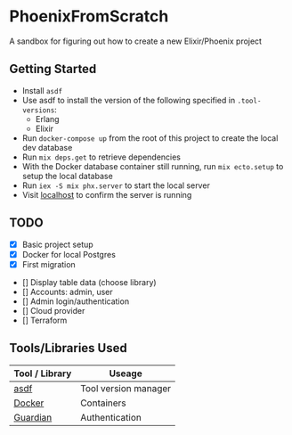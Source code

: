 # PhoenixFromScratch

A sandbox for figuring out how to create a new Elixir/Phoenix project

## Getting Started

- Install `asdf`
- Use asdf to install the version of the following specified in `.tool-versions`:
  - Erlang
  - Elixir
- Run `docker-compose up` from the root of this project to create the local dev database
- Run `mix deps.get` to retrieve dependencies
- With the Docker database container still running, run `mix ecto.setup` to setup the local database
- Run `iex -S mix phx.server` to start the local server
- Visit [localhost](http://localhost:4000) to confirm the server is running


## TODO

- [x] Basic project setup
- [x] Docker for local Postgres
- [x] First migration
- [] Display table data (choose library)
- [] Accounts: admin, user
- [] Admin login/authentication
- [] Cloud provider
- [] Terraform


## Tools/Libraries Used

| Tool / Library                                      | Useage                          |
| --------------------------------------------------- | ------------------------------- |
| [asdf](https://asdf-vm.com)                         | Tool version manager            |
| [Docker](https://www.docker.com)                    | Containers                      |
| [Guardian](https://github.com/ueberauth/guardian)   | Authentication                  |
